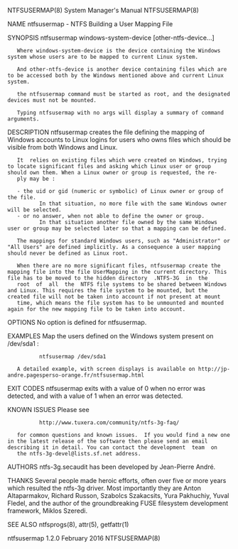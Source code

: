 NTFSUSERMAP(8)                                                                             System Manager's Manual                                                                             NTFSUSERMAP(8)

NAME
       ntfsusermap - NTFS Building a User Mapping File

SYNOPSIS
       ntfsusermap windows-system-device [other-ntfs-device...]

       Where windows-system-device is the device containing the Windows system whose users are to be mapped to current Linux system.

       And other-ntfs-device is another device containing files which are to be accessed both by the Windows mentioned above and current Linux system.

       the ntfsusermap command must be started as root, and the designated devices must not be mounted.

       Typing ntfsusermap with no args will display a summary of command arguments.

DESCRIPTION
       ntfsusermap creates the file defining the mapping of Windows accounts to Linux logins for users who owns files which should be visible from both Windows and Linux.

       It  relies on existing files which were created on Windows, trying to locate significant files and asking which Linux user or group should own them. When a Linux owner or group is requested, the re‐
       ply may be :

       - the uid or gid (numeric or symbolic) of Linux owner or group of the file.
              In that situation, no more file with the same Windows owner will be selected.
       - or no answer, when not able to define the owner or group.
              In that situation another file owned by the same Windows user or group may be selected later so that a mapping can be defined.

       The mappings for standard Windows users, such as "Administrator" or "All Users" are defined implicitly. As a consequence a user mapping should never be defined as Linux root.

       When there are no more significant files, ntfsusermap create the mapping file into the file UserMapping in the current directory. This file has to be moved to the hidden directory  .NTFS-3G  in  the
       root  of  all  the  NTFS file systems to be shared between Windows and Linux. This requires the file system to be mounted, but the created file will not be taken into account if not present at mount
       time, which means the file system has to be unmounted and mounted again for the new mapping file to be taken into account.

OPTIONS
       No option is defined for ntfsusermap.

EXAMPLES
       Map the users defined on the Windows system present on /dev/sda1 :

              ntfsusermap /dev/sda1

       A detailed example, with screen displays is available on http://jp-andre.pagesperso-orange.fr/ntfsusermap.html

EXIT CODES
       ntfsusermap exits with a value of 0 when no error was detected, and with a value of 1 when an error was detected.

KNOWN ISSUES
       Please see

              http://www.tuxera.com/community/ntfs-3g-faq/

       for common questions and known issues.  If you would find a new one in the latest release of the software then please send an email describing it in detail. You can contact the development  team  on
       the ntfs-3g-devel@lists.sf.net address.

AUTHORS
       ntfs-3g.secaudit has been developed by Jean-Pierre André.

THANKS
       Several  people  made  heroic  efforts,  often  over  five  or  more  years which resulted the ntfs-3g driver. Most importantly they are Anton Altaparmakov, Richard Russon, Szabolcs Szakacsits, Yura
       Pakhuchiy, Yuval Fledel, and the author of the groundbreaking FUSE filesystem development framework, Miklos Szeredi.

SEE ALSO
       ntfsprogs(8), attr(5), getfattr(1)

ntfsusermap 1.2.0                                                                               February 2016                                                                                  NTFSUSERMAP(8)
